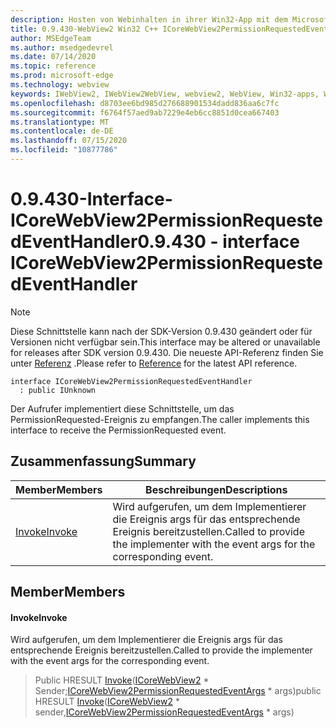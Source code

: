 ```yaml
---
description: Hosten von Webinhalten in ihrer Win32-App mit dem Microsoft Edge WebView2-Steuerelement
title: 0.9.430-WebView2 Win32 C++ ICoreWebView2PermissionRequestedEventHandler
author: MSEdgeTeam
ms.author: msedgedevrel
ms.date: 07/14/2020
ms.topic: reference
ms.prod: microsoft-edge
ms.technology: webview
keywords: IWebView2, IWebView2WebView, webview2, WebView, Win32-apps, Win32, Edge, ICoreWebView2, ICoreWebView2Host, Browser-Steuerelement, Edge-HTML
ms.openlocfilehash: d8703ee6bd985d276688901534dadd836aa6c7fc
ms.sourcegitcommit: f6764f57aed9ab7229e4eb6cc8851d0cea667403
ms.translationtype: MT
ms.contentlocale: de-DE
ms.lasthandoff: 07/15/2020
ms.locfileid: "10877786"
---
```

# <span data-ttu-id="9b9c4-104">0.9.430-Interface-ICoreWebView2PermissionRequestedEventHandler</span><span class="sxs-lookup"><span data-stu-id="9b9c4-104">0.9.430 - interface ICoreWebView2PermissionRequestedEventHandler</span></span> 

> [!NOTE]
> <span data-ttu-id="9b9c4-105">Diese Schnittstelle kann nach der SDK-Version 0.9.430 geändert oder für Versionen nicht verfügbar sein.</span><span class="sxs-lookup"><span data-stu-id="9b9c4-105">This interface may be altered or unavailable for releases after SDK version 0.9.430.</span></span> <span data-ttu-id="9b9c4-106">Die neueste API-Referenz finden Sie unter [Referenz](../../../webview2-api-reference.md) .</span><span class="sxs-lookup"><span data-stu-id="9b9c4-106">Please refer to [Reference](../../../webview2-api-reference.md) for the latest API reference.</span></span>

```
interface ICoreWebView2PermissionRequestedEventHandler
  : public IUnknown
```

<span data-ttu-id="9b9c4-107">Der Aufrufer implementiert diese Schnittstelle, um das PermissionRequested-Ereignis zu empfangen.</span><span class="sxs-lookup"><span data-stu-id="9b9c4-107">The caller implements this interface to receive the PermissionRequested event.</span></span>

## <span data-ttu-id="9b9c4-108">Zusammenfassung</span><span class="sxs-lookup"><span data-stu-id="9b9c4-108">Summary</span></span>

 <span data-ttu-id="9b9c4-109">Member</span><span class="sxs-lookup"><span data-stu-id="9b9c4-109">Members</span></span>                        | <span data-ttu-id="9b9c4-110">Beschreibungen</span><span class="sxs-lookup"><span data-stu-id="9b9c4-110">Descriptions</span></span>
--------------------------------|---------------------------------------------
[<span data-ttu-id="9b9c4-111">Invoke</span><span class="sxs-lookup"><span data-stu-id="9b9c4-111">Invoke</span></span>](#invoke) | <span data-ttu-id="9b9c4-112">Wird aufgerufen, um dem Implementierer die Ereignis args für das entsprechende Ereignis bereitzustellen.</span><span class="sxs-lookup"><span data-stu-id="9b9c4-112">Called to provide the implementer with the event args for the corresponding event.</span></span>

## <span data-ttu-id="9b9c4-113">Member</span><span class="sxs-lookup"><span data-stu-id="9b9c4-113">Members</span></span>

#### <span data-ttu-id="9b9c4-114">Invoke</span><span class="sxs-lookup"><span data-stu-id="9b9c4-114">Invoke</span></span> 

<span data-ttu-id="9b9c4-115">Wird aufgerufen, um dem Implementierer die Ereignis args für das entsprechende Ereignis bereitzustellen.</span><span class="sxs-lookup"><span data-stu-id="9b9c4-115">Called to provide the implementer with the event args for the corresponding event.</span></span>

> <span data-ttu-id="9b9c4-116">Public HRESULT [Invoke](#invoke)([ICoreWebView2](ICoreWebView2.md) \* Sender;[ICoreWebView2PermissionRequestedEventArgs](ICoreWebView2PermissionRequestedEventArgs.md) \* args)</span><span class="sxs-lookup"><span data-stu-id="9b9c4-116">public HRESULT [Invoke](#invoke)([ICoreWebView2](ICoreWebView2.md) \* sender,[ICoreWebView2PermissionRequestedEventArgs](ICoreWebView2PermissionRequestedEventArgs.md) \* args)</span></span>

